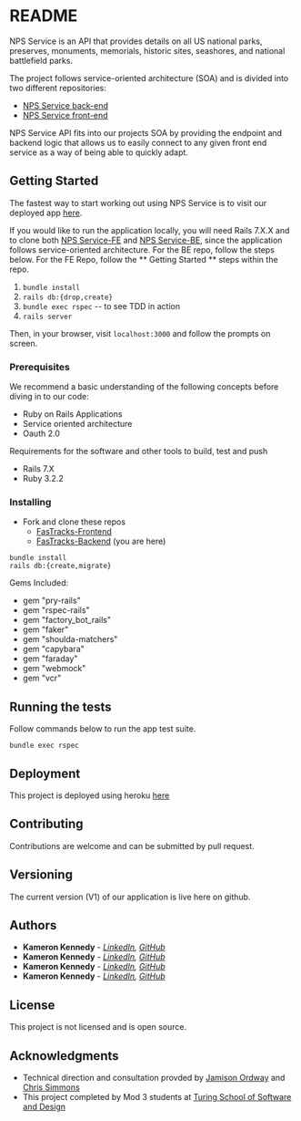 # README

NPS Service is an API that provides details on all US national parks, preserves, monuments, memorials, historic sites, seashores, and national battlefield parks. 

The project follows service-oriented architecture (SOA) and is divided into two different repositories:
- [NPS Service back-end]()
- [NPS Service front-end]()

NPS Service API fits into our projects SOA by providing the endpoint and backend logic that allows us to easily connect to any given front end service as a way of being able to quickly adapt.

## Getting Started

The fastest way to start working out using NPS Service is to visit our deployed app [here]().

If you would like to run the application locally, you will need Rails 7.X.X and to clone both [NPS Service-FE](https://github.com/FasTracks/FasTracks-FE) and [NPS Service-BE](https://github.com/FasTracks/FasTracks-BE), since the application follows service-oriented architecture. For the BE repo, follow the steps below. For the FE Repo, follow the ** Getting Started ** steps within the repo. 

1. `bundle install`
2. `rails db:{drop,create}` 
3. `bundle exec rspec` -- to see TDD in action
4. `rails server`

Then, in your browser, visit `localhost:3000` and follow the prompts on screen. 

### Prerequisites

We recommend a basic understanding of the following concepts before diving in to our code:

- Ruby on Rails Applications
- Service oriented architecture
- Oauth 2.0

Requirements for the software and other tools to build, test and push 
- Rails 7.X
- Ruby 3.2.2

### Installing

- Fork and clone these repos
  - [FasTracks-Frontend](https://github.com/FasTracks/FasTracks-FE) 
  - [FasTracks-Backend](https://github.com/FasTracks/FasTracks-BE) (you are here)

`bundle install`<br>
`rails db:{create,migrate}`<br>

Gems Included: 

- gem "pry-rails"
- gem "rspec-rails"
- gem "factory_bot_rails"
- gem "faker"
- gem "shoulda-matchers"
- gem "capybara"
- gem "faraday"
- gem "webmock"
- gem "vcr"

## Running the tests

Follow commands below to run the app test suite. 

`bundle exec rspec`

## Deployment

This project is deployed using heroku [here](https://fastracks-62267ab898ea.herokuapp.com/) 


## Contributing

Contributions are welcome and can be submitted by pull request. 

## Versioning

The current version (V1) of our application is live here on github. 

## Authors
  
  - **Kameron Kennedy** - *[LinkedIn](https://www.linkedin.com/in/kameron-kennedy-pe/), [GitHub](https://github.com/kameronk92)*
  - **Kameron Kennedy** - *[LinkedIn](https://www.linkedin.com/in/kameron-kennedy-pe/), [GitHub](https://github.com/kameronk92)*
  - **Kameron Kennedy** - *[LinkedIn](https://www.linkedin.com/in/kameron-kennedy-pe/), [GitHub](https://github.com/kameronk92)*
  - **Kameron Kennedy** - *[LinkedIn](https://www.linkedin.com/in/kameron-kennedy-pe/), [GitHub](https://github.com/kameronk92)*

## License

This project is not licensed and is open source. 

## Acknowledgments

  - Technical direction and consultation provded by [Jamison Ordway](https://github.com/jamisonordway) and [Chris Simmons](https://github.com/cjsim89)
  - This project completed by Mod 3 students at [Turing School of Software and Design](https://turing.edu/)
